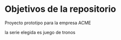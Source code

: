 # Objetivos de la repositorio

Proyecto prototipo para la empresa ACME



la serie elegida es juego de tronos


